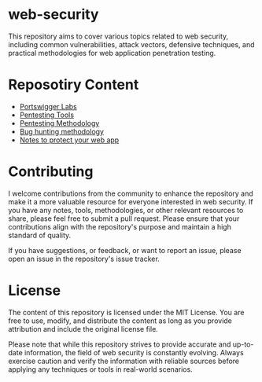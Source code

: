 # web-security
This repository aims to cover various topics related to web security, including common vulnerabilities, attack vectors, defensive techniques, and practical methodologies for web application penetration testing.

# Reposotiry Content
- [Portswigger Labs](https://github.com/aboelkassem/portswigger-labs)
- [Pentesting Tools](tools)
- [Pentesting Methodology](pentesting-methodology)
- [Bug hunting methodology](bug-hunting-methodology)
- [Notes to protect your web app](notes-to-protect-your-web-app)


# Contributing
I welcome contributions from the community to enhance the repository and make it a more valuable resource for everyone interested in web security. If you have any notes, tools, methodologies, or other relevant resources to share, please feel free to submit a pull request. Please ensure that your contributions align with the repository's purpose and maintain a high standard of quality.

If you have suggestions, or feedback, or want to report an issue, please open an issue in the repository's issue tracker.

# License
The content of this repository is licensed under the MIT License. You are free to use, modify, and distribute the content as long as you provide attribution and include the original license file.

Please note that while this repository strives to provide accurate and up-to-date information, the field of web security is constantly evolving. Always exercise caution and verify the information with reliable sources before applying any techniques or tools in real-world scenarios.

